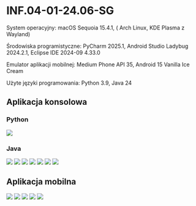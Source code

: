 # INF.04-01-24.06-SG

System operacyjny: macOS Sequoia 15.4.1, ( Arch Linux, KDE Plasma z Wayland)

Środowiska programistyczne: PyCharm 2025.1, Android Studio Ladybug 2024.2.1, Eclipse IDE 2024-09 4.33.0

Emulator aplikacji mobilnej: Medium Phone API 35, Android 15 Vanilla Ice Cream

Użyte języki programowania: Python 3.9, Java 24



## Aplikacja konsolowa

### Python

![](dokumentacja/py_konsola1.png)

### Java

![](dokumentacja/dokumentacja_java/konsola1.png)
![](dokumentacja/dokumentacja_java/konsola2.png)
![](dokumentacja/dokumentacja_java/konsola3.png)
![](dokumentacja/dokumentacja_java/konsola4.png)
![](dokumentacja/dokumentacja_java/konsola5.png)
![](dokumentacja/dokumentacja_java/konsola6.png)
![](dokumentacja/dokumentacja_java/konsola7.png)

## Aplikacja mobilna

![](dokumentacja/dokumentacja_java/mobile1.png)
![](dokumentacja/dokumentacja_java/mobile2.png)
![](dokumentacja/dokumentacja_java/mobile3.png)
![](dokumentacja/dokumentacja_java/mobile4.png)
![](dokumentacja/dokumentacja_java/mobile5.png)

